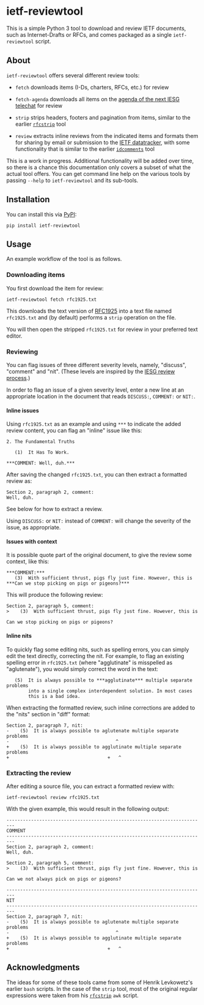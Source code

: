 # ietf-reviewtool

This is a simple Python 3 tool to download and review IETF documents, such as
Internet-Drafts or RFCs, and comes packaged as a single `ietf-reviewtool`
script.

## About

`ietf-reviewtool` offers several different review tools:

* `fetch` downloads items (I-Ds, charters, RFCs, etc.) for review

* `fetch-agenda` downloads all items on the [agenda of the next IESG
  telechat](https://datatracker.ietf.org/iesg/agenda/) for review

* `strip` strips headers, footers and pagination from items, similar to the
  earlier [`rfcstrip`](https://tools.ietf.org/tools/rfcstrip/about) tool

* `review` extracts inline reviews from the indicated items and formats them for
  sharing by email or submission to the [IETF
  datatracker](https://datatracker.ietf.org/), with some functionality that is
  similar to the earlier
  [`idcomments`](https://tools.ietf.org/tools/idcomments/about) tool

This is a work in progress. Additional functionality will be added over time, so
there is a chance this documentation only covers a subset of what the actual
tool offers. You can get command line help on the various tools by passing
`--help` to `ietf-reviewtool` and its sub-tools.

## Installation

You can install this via [PyPI](https://pypi.org/project/ietf-reviewtool/):

``` shell
pip install ietf-reviewtool
```

## Usage

An example workflow of the tool is as follows.

### Downloading items

You first download the item for review:
``` shell
ietf-reviewtool fetch rfc1925.txt
```

This downloads the text version of
[RFC1925](https://datatracker.ietf.org/doc/html/rfc1925) into a text file named
`rfc1925.txt` and (by default) performs a `strip` operation on the file.

You will then open the stripped `rfc1925.txt` for review in your preferred text
editor.

### Reviewing

You can flag issues of three different severity levels, namely, "discuss",
"comment" and "nit". (These levels are inspired by the [IESG review
process](https://www.ietf.org/about/groups/iesg/statements/iesg-discuss-criteria/).)

In order to flag an issue of a given severity level, enter a new line at an
appropriate location in the document that reads `DISCUSS:`, `COMMENT:` or
`NIT:`.

#### Inline issues

Using `rfc1925.txt` as an example and using `***` to indicate the added review
content, you can flag an "inline" issue like this:
```
2. The Fundamental Truths

   (1)  It Has To Work.

***COMMENT: Well, duh.***
```

After saving the changed `rfc1925.txt`, you can then extract a formatted review
as:

```
Section 2, paragraph 2, comment:
Well, duh.
```

See below for how to extract a review.

Using `DISCUSS:` or `NIT:` instead of `COMMENT:` will change the severity of the
issue, as appropriate.

#### Issues with context

It is possible quote part of the original document, to give the review some context, like this:

```
***COMMENT:***
   (3)  With sufficient thrust, pigs fly just fine. However, this is
***Can we stop picking on pigs or pigeons?***
```

This will produce the following review:

```
Section 2, paragraph 5, comment:
>    (3)  With sufficient thrust, pigs fly just fine. However, this is

Can we stop picking on pigs or pigeons?
```

#### Inline nits

To quickly flag some editing nits, such as spelling errors, you can simply edit
the text directly, correcting the nit. For example, to flag an existing spelling error in `rfc1925.txt` (where "agglutinate" is misspelled as "aglutenate"), you would simply correct the word in the text:

```
   (5)  It is always possible to ***agglutinate*** multiple separate problems
        into a single complex interdependent solution. In most cases
        this is a bad idea.
```

When extracting the formatted review, such inline corrections are added to the "nits" section in "diff" format:

```
Section 2, paragraph 7, nit:
-    (5)  It is always possible to aglutenate multiple separate problems
-                                       ^
+    (5)  It is always possible to agglutinate multiple separate problems
+                                    +   ^
```

### Extracting the review

After editing a source file, you can extract a formatted review with:
``` shell
ietf-reviewtool review rfc1925.txt
```

With the given example, this would result in the following output:
```
-------------------------------------------------------------------------
COMMENT
-------------------------------------------------------------------------
Section 2, paragraph 2, comment:
Well, duh.

Section 2, paragraph 5, comment:
>    (3)  With sufficient thrust, pigs fly just fine. However, this is

Can we not always pick on pigs or pigeons?

-------------------------------------------------------------------------
NIT
-------------------------------------------------------------------------
Section 2, paragraph 7, nit:
-    (5)  It is always possible to aglutenate multiple separate problems
-                                       ^
+    (5)  It is always possible to agglutinate multiple separate problems
+                                    +   ^
```

## Acknowledgments

The ideas for some of these tools came from some of Henrik Levkowetz's earlier
`bash` scripts. In the case of the `strip` tool, most of the original regular
expressions were taken from his
[`rfcstrip`](https://tools.ietf.org/tools/rfcstrip/about) `awk` script.
